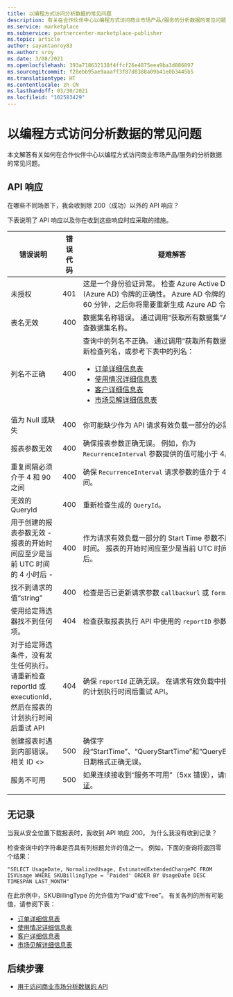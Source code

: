 ```yaml
---
title: 以编程方式访问分析数据的常见问题
description: 有关在合作伙伴中心以编程方式访问商业市场产品/服务的分析数据的常见问题。
ms.service: marketplace
ms.subservice: partnercenter-marketplace-publisher
ms.topic: article
author: sayantanroy83
ms.author: sroy
ms.date: 3/08/2021
ms.openlocfilehash: 393a718632138f4ffcf26e4875eea9ba3d886897
ms.sourcegitcommit: f28ebb95ae9aaaff3f87d8388a09b41e0b3445b5
ms.translationtype: HT
ms.contentlocale: zh-CN
ms.lasthandoff: 03/30/2021
ms.locfileid: "102583429"
---
```

# <a name="programmatic-access-of-analytics-data-common-questions"></a>以编程方式访问分析数据的常见问题

本文解答有关如何在合作伙伴中心以编程方式访问商业市场产品/服务的分析数据的常见问题。

## <a name="api-responses"></a>API 响应

在哪些不同场景下，我会收到除 200（成功）以外的 API 响应？

下表说明了 API 响应以及你在收到这些响应时应采取的措施。

| 错误说明 | 错误代码 | 疑难解答 |
| ------------ | ------------- | ------------- |
| 未授权 | 401 | 这是一个身份验证异常。 检查 Azure Active Directory (Azure AD) 令牌的正确性。 Azure AD 令牌的有效期为 60 分钟，之后你将需要重新生成 Azure AD 令牌。 |
| 表名无效 | 400 | 数据集名称错误。 通过调用“获取所有数据集”API 重新检查数据集名称。 |
| 列名不正确 | 400| 查询中的列名不正确。 通过调用“获取所有数据集”API 重新检查列名，或参考下表中的列名：<br><ul><li>[订单详细信息表](orders-dashboard.md#orders-details-table)</li><li>[使用情况详细信息表](usage-dashboard.md#usage-details-table)</li><li>[客户详细信息表](customer-dashboard.md#customer-details-table)</li><li>[市场见解详细信息表](insights-dashboard.md#marketplace-insights-details-table)</li></UL> |
| 值为 Null 或缺失 | 400 | 你可能缺少作为 API 请求有效负载一部分的必需参数。 |
| 报表参数无效 | 400 | 确保报表参数正确无误。 例如，你为 `RecurrenceInterval` 参数提供的值可能小于 4。 |
| 重复间隔必须介于 4 和 90 之间 | 400 | 确保 `RecurrenceInterval` 请求参数的值介于 4 和 90 之间。 |
| 无效的 QueryId | 400 | 重新检查生成的 `QueryId`。 |
| 用于创建的报表参数无效 - 报表的开始时间应至少是当前 UTC 时间的 4 小时后 - | 400 | 作为请求有效负载一部分的 Start Time 参数不应是过去的时间。 报表的开始时间应至少是当前 UTC 时间的 4 小时后。 |
| 找不到请求的值“string” | 400 | 检查是否已更新请求参数 `callbackurl` 或 `format`。 |
| 使用给定筛选器找不到任何项。 | 404 | 检查获取报表执行 API 中使用的 `reportID` 参数。 |
| 对于给定筛选条件，没有发生任何执行。 请重新检查 reportId 或 executionId，然后在报表的计划执行时间后重试 API | 404 | 确保 `reportId` 正确无误。 在请求有效负载中指定的报表的计划执行时间后重试 API。 |
| 创建报表时遇到内部错误。 相关 ID <> | 500 | 确保字段“StartTime”、“QueryStartTime”和“QueryEndTime”的日期格式正确无误。 |
| 服务不可用 | 500 | 如果连续接收到“服务不可用”（5xx 错误），请创建[支持票证](support.md)。 |
||||

## <a name="no-records"></a>无记录

当我从安全位置下载报表时，我收到 API 响应 200。 为什么我没有收到记录？

检查查询中的字符串是否具有列标题允许的值之一。 例如，下面的查询将返回零个结果：

`"SELECT UsageDate, NormalizedUsage, EstimatedExtendedChargePC FROM ISVUsage WHERE SKUBillingType = 'Paided' ORDER BY UsageDate DESC TIMESPAN LAST_MONTH"`

在此示例中，SKUBillingType 的允许值为“Paid”或“Free”。 有关各列的所有可能值，请参阅下表：

- [订单详细信息表](orders-dashboard.md#orders-details-table)
- [使用情况详细信息表](usage-dashboard.md#usage-details-table)
- [客户详细信息表](customer-dashboard.md#customer-details-table)
- [市场见解详细信息表](insights-dashboard.md#marketplace-insights-details-table)

## <a name="next-steps"></a>后续步骤

- [用于访问商业市场分析数据的 API](analytics-available-apis.md)
